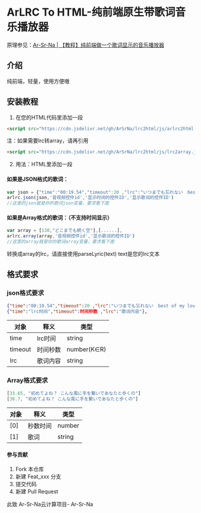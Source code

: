 # ArLRC To HTML-纯前端原生带歌词音乐播放器

原理参见：[Ar-Sr-Na | 【教程】纯前端做一个歌词显示的音乐播放器](https://cloud.tencent.com/developer/article/1826702)

## 介绍
纯前端，轻量，使用方便嗷

## 安装教程

1.  在您的HTML代码里添加一段
````html
<script src="https://cdn.jsdelivr.net/gh/ArSrNa/lrc2html/js/arlrc2html.js"></script>
````

注：如果需要lrc转array，请再引用
````html
<script src="https://cdn.jsdelivr.net/gh/ArSrNa/lrc2html/js/lrc2array.js"></script>
````

2. 用法：HTML里添加一段

#### 如果是JSON格式的歌词：

````js
var json = {"time":"00:19.54","timeout":20 ,"lrc":"いつまでも忘れない　best of my love"},{......}
arlrc.json(json,'音视频控件id','显示时间的控件ID','显示歌词的控件ID')
//这里的json就是你的歌词json变量，要求看下面
````

#### 如果是Array格式的歌词：（不支持时间显示）
````js
var array = [130,"どこまでも続く空"],[......],
arlrc.array(array,'音视频控件id','显示歌词的控件ID')
//这里的array就是你的歌词array变量，要求看下面
````

转换成array的lrc，请直接使用parseLyric(text)
text是您的lrc文本



## 格式要求

### json格式要求

````json
{"time":"00:19.54","timeout":20 ,"lrc":"いつまでも忘れない　best of my love"},
{"time":"lrc时间","timeout":时间秒数 ,"lrc":"歌词内容"},
````
| 对象      | 释义    | 类型          |
|---------|-------|-------------|
| time    | lrc时间 | string      |
| timeout | 时间秒数  | number(K∈R) |
| lrc     | 歌词内容  | string      |


### Array格式要求
````js
[33.65, "初めてよね？ こんな風に手を繋いであなたと歩くの"]
[38.7, "初めてよね？ こんな風に手を繋いであなたと歩くの"]
````
| 对象  | 释义   | 类型     |
|-----|------|--------|
| [0] | 秒数时间 | number |
| [1] | 歌词   | string |



#### 参与贡献

1.  Fork 本仓库
2.  新建 Feat_xxx 分支
3.  提交代码
4.  新建 Pull Request

此致
Ar-Sr-Na云计算项目- Ar-Sr-Na
